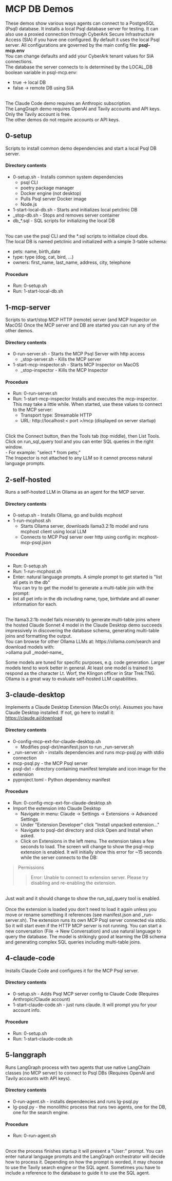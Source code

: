 # MCP DB Demos
These demos show various ways agents can connect to a PostgreSQL (Psql) database. It installs a local Psql database server for testing. It can also use a proxied connection through CyberArk Secure Infrastructure Access (SIA) if you have one configured. By default it uses the local Psql server. All configurations are governed by the main config file: **psql-mcp.env**<br>
You can change defaults and add your CyberArk tenant values for SIA connections.
<br>
The database the server connects to is determined by the LOCAL_DB boolean variable in psql-mcp.env:

- true -> local DB
- false -> remote DB using SIA
<br>
The Claude Code demo requires an Anthropic subscription.<br>
The LangGraph demo requires OpenAI and Tavily accounts and API keys. Only the Tavily account is free.<br>
The other demos do not require accounts or API keys.

## 0-setup
Scripts to install common demo dependencies and start a local Psql DB server.
#### Directory contents
- 0-setup.sh - Installs common system dependencies
    - psql CLI
    - poetry package manager
    - Docker engine (not desktop)
    - Pulls Psql server Docker image
    - Node.js
- 1-start-local-db.sh - Starts and initializes local petclinic DB
- _stop-db.sh - Stops and removes server container
- db_*.sql - SQL scripts for initializing the local DB
<br>
You can use the psql CLI and the *.sql scripts to initialize cloud dbs.<br>
The local DB is named petclinic and initialized with a simple 3-table schema:

 - pets: name, birth_date
 - type: type (dog, cat, bird, ...)
 - owners: first_name, last_name, address, city, telephone

#### Procedure
- Run: 0-setup.sh
- Run: 1-start-local-db.sh

## 1-mcp-server
Scripts to start/stop MCP HTTP (remote) server (and MCP Inspector on MacOS)
Once the MCP server and DB are started you can run any of the other demos.
#### Directory contents
- 0-run-server.sh - Starts the MCP Psql Server with http access
  - _stop-server.sh - Kills the MCP server
- 1-start-mcp-inspector.sh - Starts MCP Inspector on MacOS
  - _stop-inspector - Kills the MCP Inspector
#### Procedure
- Run: 0-run-server.sh
- Run: 1-start-mcp-inspector
Installs and executes the mcp-inspector. This may take a little while.
When started, use these values to connect to the MCP server:<br>
  - Transport type: Streamable HTTP<br>
  - URL: http://localhost:< port >/mcp (displayed on server startup)
<br>
Click the Connect button, then the Tools tab (top middle), then List Tools.<br>
Click on run_sql_query tool and you can enter SQL queries in the right window.<br>
  - For example: "select * from pets;"<br>
The Inspector is not attached to any LLM so it cannot process natural language prompts.

## 2-self-hosted
Runs a self-hosted LLM in Ollama as an agent for the MCP server.
#### Directory contents
- 0-setup.sh - Installs Ollama, go and builds mcphost
- 1-run-mcphost.sh
  - Starts Ollama server, downloads llama3.2:1b model and runs mcphost client using local LLM
  - Connects to MCP Psql server over http using config in: mcphost-mcp-psql.json
#### Procedure
- Run: 0-setup.sh
- Run: 1-run-mcphost.sh
- Enter: natural language prompts. A simple prompt to get started is "list all pets in the db"<br>
You can try to get the model to generate a multi-table join with the prompt:
- list all pet info in the db including name, type, birthdate and all owner information for each.
<br>
The llama3.2:1b model fails miserably to generate multi-table joins where the hosted Claude Sonnet 4 model in the Claude Desktop demo succeeds impressively in discovering the database schema, generating multi-table joins and formatting the output.
<br>
You can browse for other Ollama LLMs at: https://ollama.com/search and download models with:<br>
>ollama pull _model-name_<br>

Some models are tuned for specific purposes, e.g. code generation. Larger models tend to work better in general. At least one model is trained to respond as the character Lt. Worf, the Klingon officer in Star Trek:TNG. Ollama is a great way to evaluate self-hosted LLM capabilities.

## 3-claude-desktop
Implements a Claude Desktop Extension (MacOs only). Assumes you have Claude Desktop installed. If not, go here to install it: https://claude.ai/download
#### Directory contents
- 0-config-mcp-ext-for-claude-desktop.sh
  - Modifies psql-dxt/manifest.json to run _run-server.sh
- _run-server.sh - installs dependencies and runs mcp-psql.py with stdio connection
- mcp-psql.py - the MCP Psql server
- psql-dxt - directory containing manifest template and icon image for the extension
- pyproject.toml - Python dependency manifest
#### Procedure
- Run: 0-config-mcp-ext-for-claude-desktop.sh
- Import the extension into Claude Desktop
  - Navigate in menu: Claude -> Settings -> Extensions -> Advanced Settings
  - Under "Extension Developer" click "Install unpacked extension..."
  - Navigate to psql-dxt directory and click Open and Install when asked.
  - Click on Extensions in the left menu.
The extension takes a few seconds to load. The screen will change to show the psql-mcp extension is enabled. It will initially show this error for ~15 seconds while the server connects to the DB:
> Permissions
>> Error: Unable to connect to extension server. Please try disabling and re-enabling the extension.
<br>
Just wait and it should change to show the run_sql_query tool is enabled.<br>
<br>
Once the extension is loaded you don't need to load it again unless you move or rename something it references (see manifest.json and _run-server.sh). The extension runs its own MCP Psql server connected via stdio. So it will start even if the HTTP MCP server is not running. You can start a new conversation (File -> New Conversation) and use natural language to query the database. The model is strikingly good at learning the DB schema and generating complex SQL queries including multi-table joins.

## 4-claude-code
Installs Claude Code and configures it for the MCP Psql server.
#### Directory contents
- 0-setup.sh - Adds Psql MCP server config to Claude Code (Requires Anthropic/Claude account)
- 1-start-claude-code.sh - just runs claude. It will prompt you for your account info.
#### Procedure
- Run: 0-setup.sh
- Run: 1-start-claude-code.sh

## 5-langgraph
Runs LangGraph process with two agents that use native LangChain classes (no MCP server) to connect to Psql DBs (Requires OpenAI and Tavily accounts with API keys).
#### Directory contents
- 0-run-agent.sh - installs dependencies and runs lg-psql.py
- lg-psql.py - the monolithic process that runs two agents, one for the DB, one for the search engine.
#### Procedure
- Run: 0-run-agent.sh
<br>
Once the process finishes startup it will present a "User:" prompt. You can enter natural language prompts and the LangGraph orchestrator will decide how to process it. Depending on how the prompt is worded, it may choose to use the Tavily search engine or the SQL agent. Sometimes you have to include a reference to the database to guide it to use the SQL agent.